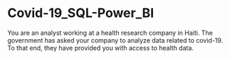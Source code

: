 # Covid-19_SQL-Power_BI
You are an analyst working at a health research company in Haiti.  The government has asked your company to analyze data related to covid-19.  To that end, they have provided you with access to health data.
